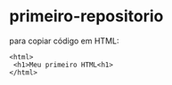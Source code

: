 # primeiro-repositorio

para copiar código em HTML:
```
<html>
 <h1>Meu primeiro HTML<h1>
</html>
```

